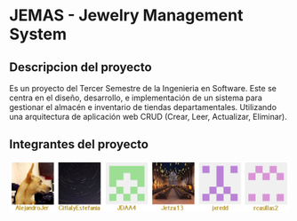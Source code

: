 # JEMAS - Jewelry Management System    

## Descripcion del proyecto
Es un proyecto del Tercer Semestre de la Ingenieria en Software. Este se centra en el diseño, desarrollo, e implementación de un sistema para gestionar el almacén e inventario de tiendas departamentales. Utilizando una arquitectura de aplicación web CRUD (Crear, Leer, Actualizar, Eliminar).

## Integrantes del proyecto

<p align="center">
    <a href="https://github.com/AlejandroJer/3-Parcial/graphs/contributors" class="aMD">
        <img width="550" src="./contributors/imgs/contributors.png" />
    </a>
</p>